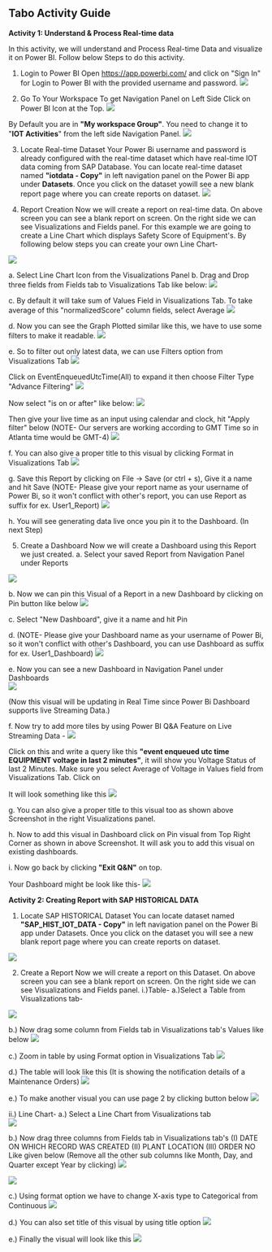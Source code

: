 ## Tabo Activity Guide

**Activity 1: Understand & Process Real-time data**

In this activity, we will understand and Process Real-time Data and visualize it on Power BI. Follow below Steps to do this activity. 
1. Login to Power BI
  Open https://app.powerbi.com/ and click on "Sign In" for Login to Power BI with the provided username and password.
    <img src="https://raw.githubusercontent.com/Azure/azure-quickstart-templates/master/tabo-hdinsight/images/Imagea1.png"/>

2. Go To Your Workspace
  To get Navigation Panel on Left Side Click on Power BI Icon at the Top.
    <img src="https://raw.githubusercontent.com/Azure/azure-quickstart-templates/master/tabo-hdinsight/images/Imagea2.png"/>
    
  By Default you are in **"My workspace Group"**. You need to change it to "**IOT Activities**" from the left side Navigation Panel.
  <img src="https://raw.githubusercontent.com/Azure/azure-quickstart-templates/master/tabo-hdinsight/images/Imagea3.png"/>
  
3. Locate Real-time Dataset
  Your Power Bi username and password is already configured with the real-time dataset which have real-time IOT data coming from SAP Database. You can locate real-time dataset named **"iotdata - Copy"** in left navigation panel on the Power Bi app under **Datasets**. Once you click on the dataset yowill see a new blank report page where you can create reports on dataset.
    <img src="https://raw.githubusercontent.com/Azure/azure-quickstart-templates/master/tabo-hdinsight/images/Imagea4.png"/>
  
4. Report Creation
  Now we will create a report on real-time data. On above screen you can see a blank report on screen. On the right side we can see Visualizations and Fields panel. 
  For this example we are going to create a Line Chart which displays Safety Score of Equipment's. By following below steps you can create your own Line Chart-
  <img src="https://raw.githubusercontent.com/Azure/azure-quickstart-templates/master/tabo-hdinsight/images/Imagea5.png"/>

  a. Select Line Chart Icon from the Visualizations Panel
  b. Drag and Drop three fields from Fields tab to Visualizations Tab like below:
  <img src="https://raw.githubusercontent.com/Azure/azure-quickstart-templates/master/tabo-hdinsight/images/Imagea6.png"/>
     
  c. By default it will take sum of Values Field in Visualizations Tab. To take average of this "normalizedScore" column fields, select Average 
  <img src="https://raw.githubusercontent.com/Azure/azure-quickstart-templates/master/tabo-hdinsight/images/Imagea7.png"/>

  d. Now you can see the Graph Plotted similar like this, we have to use some filters to make it readable.
  <img src="https://raw.githubusercontent.com/Azure/azure-quickstart-templates/master/tabo-hdinsight/images/Imagea8.png"/>

  e. So to filter out only latest data, we can use Filters option from Visualizations Tab
  <img src="https://raw.githubusercontent.com/Azure/azure-quickstart-templates/master/tabo-hdinsight/images/Imagea9.png"/>

   Click on EventEnqueuedUtcTime(All) to expand it then choose Filter Type "Advance Filtering"
  <img src="https://raw.githubusercontent.com/Azure/azure-quickstart-templates/master/tabo-hdinsight/images/Imagea10.png"/>

   Now select "is on or after" like below:
  <img src="https://raw.githubusercontent.com/Azure/azure-quickstart-templates/master/tabo-hdinsight/images/Imagea11.png"/>

   Then give your live time as an input using calendar and clock, hit "Apply filter" below
   (NOTE- Our servers are working according to GMT Time so in Atlanta time would be GMT-4)
  <img src="https://raw.githubusercontent.com/Azure/azure-quickstart-templates/master/tabo-hdinsight/images/Imagea12.png"/>

  f. You can also give a proper title to this visual by clicking Format in Visualizations Tab
  <img src="https://raw.githubusercontent.com/Azure/azure-quickstart-templates/master/tabo-hdinsight/images/Imagea13.png"/>

  g. Save this Report by clicking on File -> Save (or ctrl + s), Give it a name and hit Save
       (NOTE- Please give your report name as your username of Power Bi, so it won't conflict with other's report, you can use Report as suffix for ex. User1_Report)
  <img src="https://raw.githubusercontent.com/Azure/azure-quickstart-templates/master/tabo-hdinsight/images/Imagea14.png"/>
       
  h. You will see generating data live once you pin it to the Dashboard. (In next Step)

  5. Create a Dashboard
    Now we will create a Dashboard using this Report we just created.
  a. Select your saved Report from Navigation Panel under Reports 
  <img src="https://raw.githubusercontent.com/Azure/azure-quickstart-templates/master/tabo-hdinsight/images/Imagea15.png"/>
     
  b. Now we can pin this Visual of a Report in a new Dashboard by clicking on Pin button like below
  <img src="https://raw.githubusercontent.com/Azure/azure-quickstart-templates/master/tabo-hdinsight/images/Imagea16.png"/>
     
  c. Select "New Dashboard", give it a name and hit Pin


  d. (NOTE- Please give your Dashboard name as your username of Power Bi, so it won't conflict with other's Dashboard, you can use Dashboard as suffix for ex. User1_Dashboard)
  <img src="https://raw.githubusercontent.com/Azure/azure-quickstart-templates/master/tabo-hdinsight/images/Imagea17.png"/>
 
  e. Now you can see a new Dashboard in Navigation Panel under Dashboards  
  <img src="https://raw.githubusercontent.com/Azure/azure-quickstart-templates/master/tabo-hdinsight/images/Imagea18.png"/>
     
  (Now this visual will be updating in Real Time since Power Bi Dashboard supports live Streaming Data.)

  f. Now try to add more tiles by using Power BI Q&A Feature on Live Streaming Data - 
  <img src="https://raw.githubusercontent.com/Azure/azure-quickstart-templates/master/tabo-hdinsight/images/Imagea19.png"/>
       
  Click on this and write a query like this **"event enqueued utc time EQUIPMENT voltage in last 2 minutes"**, it will show you Voltage Status of last 2 Minutes.
  Make sure you select Average of Voltage in Values field from Visualizations Tab.  Click on 
 
  It will look something like this
  <img src="https://raw.githubusercontent.com/Azure/azure-quickstart-templates/master/tabo-hdinsight/images/Imagea20.png"/>

   g. You can also give a proper title to this visual too as shown above Screenshot in the right Visualizations panel.

   h. Now to add this visual in Dashboard click on Pin visual from Top Right Corner as shown in above Screenshot. It will ask you to add this visual on existing dashboards.  

   i. Now go back by clicking **"Exit Q&N"** on top. 

 Your Dashboard might be look like this-
  <img src="https://raw.githubusercontent.com/Azure/azure-quickstart-templates/master/tabo-hdinsight/images/Imagea21.png"/>

**Activity 2: Creating Report with SAP HISTORICAL DATA**
  
  1. Locate SAP HISTORICAL Dataset
    You can locate dataset named **"SAP_HIST_IOT_DATA - Copy"** in left navigation panel on the Power Bi app under Datasets. Once you click on the dataset you will see a new blank report page where you can create reports on dataset.
  <img src="https://raw.githubusercontent.com/Azure/azure-quickstart-templates/master/tabo-hdinsight/images/Imagea22.png"/>

  2. Create a Report
    Now we will create a report on this Dataset. On above screen you can see a blank report on screen. On the right side we can see Visualizations and Fields panel. 
    i.)Table-
    a.)Select a Table from Visualizations tab-
  <img src="https://raw.githubusercontent.com/Azure/azure-quickstart-templates/master/tabo-hdinsight/images/Imagea23.png"/>

   b.) Now drag some column from Fields tab in Visualizations tab's Values like below
  <img src="https://raw.githubusercontent.com/Azure/azure-quickstart-templates/master/tabo-hdinsight/images/Imagea24.png"/>
	  
   c.) Zoom in table by using Format option in Visualizations Tab
  <img src="https://raw.githubusercontent.com/Azure/azure-quickstart-templates/master/tabo-hdinsight/images/Imagea25.png"/>
        

   d.) The table will look like this
         (It is showing the notification details of a Maintenance Orders)
  <img src="https://raw.githubusercontent.com/Azure/azure-quickstart-templates/master/tabo-hdinsight/images/Imagea26.png"/>
      
   e.) To make another visual you can use page 2 by clicking button below 
  <img src="https://raw.githubusercontent.com/Azure/azure-quickstart-templates/master/tabo-hdinsight/images/Imagea27.png"/>

   ii.) Line Chart-
   a.) Select a Line Chart from Visualizations tab  
 <img src="https://raw.githubusercontent.com/Azure/azure-quickstart-templates/master/tabo-hdinsight/images/Imagea28.png"/>

  b.) Now drag three columns from Fields tab in Visualizations tab's
  (I) DATE ON WHICH RECORD WAS CREATED 
  (II) PLANT LOCATION
  (III) ORDER NO
    Like given below
    (Remove all the other sub columns like Month, Day, and Quarter except Year by clicking)
 	<img src="https://raw.githubusercontent.com/Azure/azure-quickstart-templates/master/tabo-hdinsight/images/Imagea29.png"/>
        
  <img src="https://raw.githubusercontent.com/Azure/azure-quickstart-templates/master/tabo-hdinsight/images/Imagea30.png"/>		 


   c.) Using format option we have to change X-axis type to Categorical from Continuous
  <img src="https://raw.githubusercontent.com/Azure/azure-quickstart-templates/master/tabo-hdinsight/images/Imagea31.png"/>

   d.) You can also set title of this visual by using title option 
  <img src="https://raw.githubusercontent.com/Azure/azure-quickstart-templates/master/tabo-hdinsight/images/Imagea32.png"/>

   e.) Finally the visual will look like this
  <img src="https://raw.githubusercontent.com/Azure/azure-quickstart-templates/master/tabo-hdinsight/images/Imagea33.png"/>
